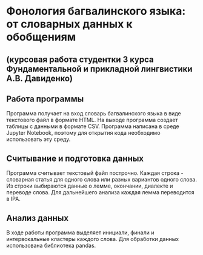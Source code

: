 # Фонология багвалинского языка: от словарных данных к обобщениям
## (курсовая работа студентки 3 курса Фундаментальной и прикладной лингвистики А.В. Давиденко)


## Работа программы
Программа получает на вход словарь багвалинского языка в виде текстового файл в формате HTML. На выходе программа создает таблицы с данными в формате CSV. Программа написана в среде Jupyter Notebook, поэтому для открытия кода необходимо использовать эту среду.

## Считывание и подготовка данных
Программа считывает текстовый файл построчно. Каждая строка - словарная статья для одного слова или разных вариантов одного слова. Из строки выбираются данные о лемме, окончании, диалекте и переводе слова. Для дальнейшего анализа каждая лемма переводится в IPA.

## Анализ данных
В ходе работы программа выделяет инициали, финали и интервокальные кластеры каждого слова. Для обработки данных использована библиотека pandas.
